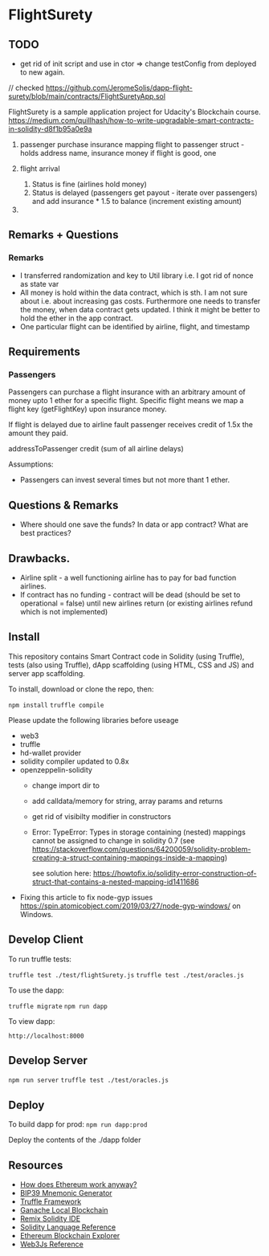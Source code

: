 # FlightSurety
## TODO 
- get rid of init script and use in ctor => change testConfig from deployed to new again.

// checked https://github.com/JeromeSolis/dapp-flight-surety/blob/main/contracts/FlightSuretyApp.sol

FlightSurety is a sample application project for Udacity's Blockchain course.
https://medium.com/quillhash/how-to-write-upgradable-smart-contracts-in-solidity-d8f1b95a0e9a

1. passenger purchase insurance
   mapping flight to passenger struct - holds address name, insurance money
   if flight is good, one 
2. flight arrival
   1. Status is fine (airlines hold money)
   2. Status is delayed (passengers get payout - iterate over passengers)
      and add insurance * 1.5 to balance (increment existing amount)
      
3.     
 
## Remarks + Questions
### Remarks
* I transferred randomization and key to Util library i.e. I got rid of nonce as state var
* All money is hold within the data contract, which is sth. I am not sure about i.e. about increasing gas costs.
Furthermore one needs to transfer the money, when data contract gets updated. I think it might be better to hold the ether in the app contract.
* One particular flight can be identified by airline, flight, and timestamp      


## Requirements

### Passengers
Passengers can purchase a flight insurance with an arbitrary amount of money upto 1 ether for a specific flight.
Specific flight means we map a flight key (getFlightKey) upon insurance money.

If flight is delayed due to airline fault passenger receives credit of 1.5x the amount they paid.



addressToPassenger credit (sum of all airline delays)

Assumptions:
- Passengers can invest several times but not more thant 1 ether. 

## Questions & Remarks
- Where should one save the funds? In data or app contract?
  What are best practices?

## Drawbacks.
* Airline split - a well functioning airline has to pay for bad function airlines.
* If contract has no funding - contract will be dead (should be set to operational = false) until new airlines return (or existing airlines refund which is not implemented)


## Install

This repository contains Smart Contract code in Solidity (using Truffle), tests (also using Truffle), dApp scaffolding (using HTML, CSS and JS) and server app scaffolding.

To install, download or clone the repo, then:

`npm install`
`truffle compile`

Please update the following libraries before useage
- web3
- truffle
- hd-wallet provider
- solidity compiler updated to 0.8x
- openzeppelin-solidity
  - change import dir to 
  - add calldata/memory for string, array params and returns
  - get rid of visibilty modifier in constructors
  - Error: TypeError: Types in storage containing (nested) mappings cannot be assigned to
    change in solidity 0.7 (see https://stackoverflow.com/questions/64200059/solidity-problem-creating-a-struct-containing-mappings-inside-a-mapping)

    see solution here: https://howtofix.io/solidity-error-construction-of-struct-that-contains-a-nested-mapping-id1411686
- Fixing this article to fix node-gyp issues https://spin.atomicobject.com/2019/03/27/node-gyp-windows/ on Windows.  

## Develop Client

To run truffle tests:

`truffle test ./test/flightSurety.js`
`truffle test ./test/oracles.js`

To use the dapp:

`truffle migrate`
`npm run dapp`

To view dapp:

`http://localhost:8000`

## Develop Server

`npm run server`
`truffle test ./test/oracles.js`

## Deploy

To build dapp for prod:
`npm run dapp:prod`

Deploy the contents of the ./dapp folder


## Resources

* [How does Ethereum work anyway?](https://medium.com/@preethikasireddy/how-does-ethereum-work-anyway-22d1df506369)
* [BIP39 Mnemonic Generator](https://iancoleman.io/bip39/)
* [Truffle Framework](http://truffleframework.com/)
* [Ganache Local Blockchain](http://truffleframework.com/ganache/)
* [Remix Solidity IDE](https://remix.ethereum.org/)
* [Solidity Language Reference](http://solidity.readthedocs.io/en/v0.4.24/)
* [Ethereum Blockchain Explorer](https://etherscan.io/)
* [Web3Js Reference](https://github.com/ethereum/wiki/wiki/JavaScript-API)